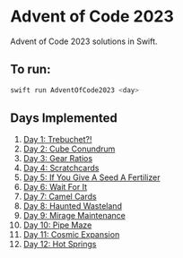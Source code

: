 # Advent of Code 2023

Advent of Code 2023 solutions in Swift.

## To run:
```bash
swift run AdventOfCode2023 <day>
```
## Days Implemented

1. [Day 1: Trebuchet?!](https://adventofcode.com/2023/day/1)
2. [Day 2: Cube Conundrum](https://adventofcode.com/2023/day/2)
3. [Day 3: Gear Ratios](https://adventofcode.com/2023/day/3)
4. [Day 4: Scratchcards](https://adventofcode.com/2023/day/4)
5. [Day 5: If You Give A Seed A Fertilizer](https://adventofcode.com/2023/day/5)
6. [Day 6: Wait For It](https://adventofcode.com/2023/day/6)
7. [Day 7: Camel Cards](https://adventofcode.com/2023/day/7)
8. [Day 8: Haunted Wasteland](https://adventofcode.com/2023/day/8)
9. [Day 9: Mirage Maintenance](https://adventofcode.com/2023/day/9)
10. [Day 10: Pipe Maze](https://adventofcode.com/2023/day/10)
11. [Day 11: Cosmic Expansion](https://adventofcode.com/2023/day/11)
12. [Day 12: Hot Springs](https://adventofcode.com/2023/day/12)